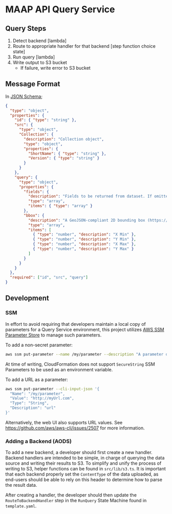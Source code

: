 # MAAP API Query Service

## Query Steps

1. Detect backend [lambda]
1. Route to appropriate handler for that backend [step function choice state]
1. Run query [lambda]
1. Write output to S3 bucket
   - If failure, write error to S3 bucket

## Message Format

In [JSON Schema]();

```json
{
  "type": "object",
  "properties": {
    "id": { "type": "string" },
    "src": {
      "type": "object",
      "Collection": {
        "description": "Collection object",
        "type": "object",
        "properties": {
          "ShortName": { "type": "string" },
          "Version": { "type": "string" }
        }
      }
    },
    "query": {
      "type": "object",
      "properties": {
        "fields": {
          "description": "Fields to be returned from dataset. If omitted, all fields will be returned",
          "type": "array",
          "items": { "type": "array" }
        },
        "bbox": {
          "description": "A GeoJSON-compliant 2D bounding box (https://tools.ietf.org/html/rfc7946#section-5)",
          "type": "array",
          "items": [
            { "type": "number", "description": "X Min" },
            { "type": "number", "description": "Y Min" },
            { "type": "number", "description": "X Max" },
            { "type": "number", "description": "Y Max" }
          ]
        }
      }
    }
  },
  "required": ["id", "src", "query"]
}
```

## Development

### SSM

In effort to avoid requiring that developers maintain a local copy of parameters for a Query Service environment, this project utilizes [AWS SSM Parameter Store](https://docs.aws.amazon.com/systems-manager/latest/userguide/systems-manager-parameter-store.html) to manage such parameters.

To add a non-secret parameter:

```sh
aws ssm put-parameter --name /my/parameter --description "A parameter descripton" --type String --value "1234"
```

At time of writing, CloudFormation does not support `SecureString` SSM Parameters to be used as an environment variable.

To add a URL as a parameter:

```sh
aws ssm put-parameter --cli-input-json '{
  "Name": "/my/parameter",
  "Value": "http://myUrl.com",
  "Type": "String",
  "Description": "url"
}'
```

Alternatively, the web UI also supports URL values. See https://github.com/aws/aws-cli/issues/2507 for more information.

### Adding a Backend (AODS)

To add a new backend, a developer should first create a new handler. Backend handlers are intended to be simple, in charge of querying the data source and writing their results to S3. To simplify and unify the process of writing to S3, helper functions can be found in `src/lib/s3.ts`. It is important that each backend properly set the `ContentType` of the data uploaded, as end-users should be able to rely on this header to determine how to parse the result data.

After creating a handler, the developer should then update the `RouteToBackendHandler` step in the `RunQuery` State Machine found in `template.yaml`.
